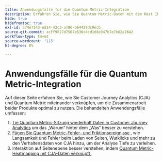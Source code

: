 ```yaml
---
title: Anwendungsfälle für die Quantum Metric-Integration
description: Erfahren Sie, wie Sie Quantum Metric-Daten mit dem Rest Ihrer Daten in Customer Journey Analytics kombinieren können.
hide: true
hidefromtoc: true
exl-id: a74e7143-e814-42c3-a706-b64427dc9ecb
source-git-commit: acff9827d7507e536c4cd1d8e047b7e7b62a2642
workflow-type: tm+mt
source-wordcount: '115'
ht-degree: 0%

---
```


# Anwendungsfälle für die Quantum Metric-Integration

Auf dieser Seite erfahren Sie, wie Sie Customer Journey Analytics (CJA) und Quantum Metric miteinander verknüpfen, um die Zusammenarbeit beider Produkte optimal zu nutzen.  Die behandelten Anwendungsfälle umfassen:

1. [Tie Quantum Metric-Sitzung wiederholt Daten in Customer Journey Analytics](tie-session-replays.md) um das „Warum“ hinter dem „Was“ besser zu verstehen.
1. [Fügen Sie Quantum Metric-Fehler- und Friktionsereignisse ](friction-events.md), wie Langsamkeit und Fehler beim Laden von Seiten, Wutklicks und mehr zu den Verhaltensdaten von CJA hinzu, um der Analyse Tiefe zu verleihen.
1. Interaktion auf Seitenebene besser verstehen, indem [ Quantum Metric-Heatmapping mit CJA-Daten verknüpft ](heatmap.md).
